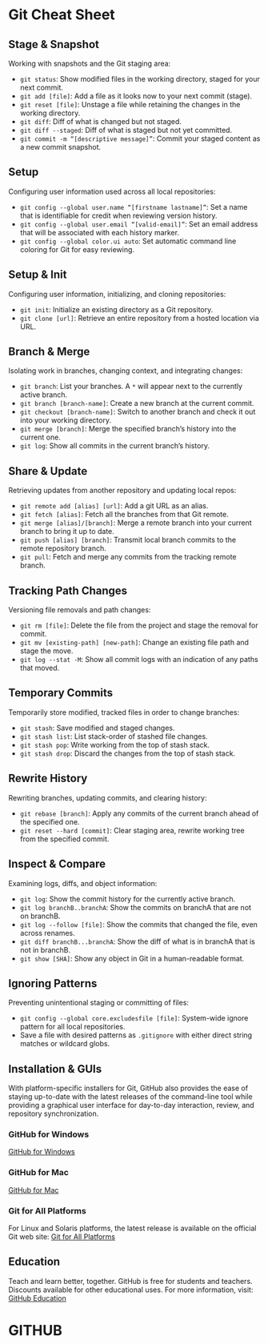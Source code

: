 # Git Cheat Sheet

## Stage & Snapshot
Working with snapshots and the Git staging area:
- `git status`: Show modified files in the working directory, staged for your next commit.
- `git add [file]`: Add a file as it looks now to your next commit (stage).
- `git reset [file]`: Unstage a file while retaining the changes in the working directory.
- `git diff`: Diff of what is changed but not staged.
- `git diff --staged`: Diff of what is staged but not yet committed.
- `git commit -m “[descriptive message]”`: Commit your staged content as a new commit snapshot.

## Setup
Configuring user information used across all local repositories:
- `git config --global user.name “[firstname lastname]”`: Set a name that is identifiable for credit when reviewing version history.
- `git config --global user.email “[valid-email]”`: Set an email address that will be associated with each history marker.
- `git config --global color.ui auto`: Set automatic command line coloring for Git for easy reviewing.

## Setup & Init
Configuring user information, initializing, and cloning repositories:
- `git init`: Initialize an existing directory as a Git repository.
- `git clone [url]`: Retrieve an entire repository from a hosted location via URL.

## Branch & Merge
Isolating work in branches, changing context, and integrating changes:
- `git branch`: List your branches. A `*` will appear next to the currently active branch.
- `git branch [branch-name]`: Create a new branch at the current commit.
- `git checkout [branch-name]`: Switch to another branch and check it out into your working directory.
- `git merge [branch]`: Merge the specified branch’s history into the current one.
- `git log`: Show all commits in the current branch’s history.

## Share & Update
Retrieving updates from another repository and updating local repos:
- `git remote add [alias] [url]`: Add a git URL as an alias.
- `git fetch [alias]`: Fetch all the branches from that Git remote.
- `git merge [alias]/[branch]`: Merge a remote branch into your current branch to bring it up to date.
- `git push [alias] [branch]`: Transmit local branch commits to the remote repository branch.
- `git pull`: Fetch and merge any commits from the tracking remote branch.

## Tracking Path Changes
Versioning file removals and path changes:
- `git rm [file]`: Delete the file from the project and stage the removal for commit.
- `git mv [existing-path] [new-path]`: Change an existing file path and stage the move.
- `git log --stat -M`: Show all commit logs with an indication of any paths that moved.

## Temporary Commits
Temporarily store modified, tracked files in order to change branches:
- `git stash`: Save modified and staged changes.
- `git stash list`: List stack-order of stashed file changes.
- `git stash pop`: Write working from the top of stash stack.
- `git stash drop`: Discard the changes from the top of stash stack.

## Rewrite History
Rewriting branches, updating commits, and clearing history:
- `git rebase [branch]`: Apply any commits of the current branch ahead of the specified one.
- `git reset --hard [commit]`: Clear staging area, rewrite working tree from the specified commit.

## Inspect & Compare
Examining logs, diffs, and object information:
- `git log`: Show the commit history for the currently active branch.
- `git log branchB..branchA`: Show the commits on branchA that are not on branchB.
- `git log --follow [file]`: Show the commits that changed the file, even across renames.
- `git diff branchB...branchA`: Show the diff of what is in branchA that is not in branchB.
- `git show [SHA]`: Show any object in Git in a human-readable format.

## Ignoring Patterns
Preventing unintentional staging or committing of files:
- `git config --global core.excludesfile [file]`: System-wide ignore pattern for all local repositories.
- Save a file with desired patterns as `.gitignore` with either direct string matches or wildcard globs.

## Installation & GUIs
With platform-specific installers for Git, GitHub also provides the ease of staying up-to-date with the latest releases of the command-line tool while providing a graphical user interface for day-to-day interaction, review, and repository synchronization.

### GitHub for Windows
[GitHub for Windows](https://windows.github.com)

### GitHub for Mac
[GitHub for Mac](https://mac.github.com)

### Git for All Platforms
For Linux and Solaris platforms, the latest release is available on the official Git web site: [Git for All Platforms](https://git-scm.com)

## Education
Teach and learn better, together. GitHub is free for students and teachers. Discounts available for other educational uses.
For more information, visit: [GitHub Education](https://education.github.com)
# GITHUB
